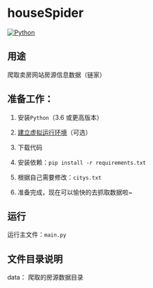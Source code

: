 # houseSpider
[![Python](https://img.shields.io/badge/Python-3.6%2B-brightgreen.svg)](https://www.python.org/downloads/)


## 用途
爬取卖房网站房源信息数据（链家）


## 准备工作：

1. 安装`Python`（3.6 或更高版本）

2. [建立虚拟运行环境](https://www.baidu.com/s?wd=virtualenv)（可选）

3. 下载代码

4. 安装依赖：`pip install -r requirements.txt`

5. 根据自己需要修改：`citys.txt`

6. 准备完成，现在可以愉快的去抓取数据啦~

## 运行

运行主文件：`main.py`

## 文件目录说明

data：
    爬取的房源数据目录


